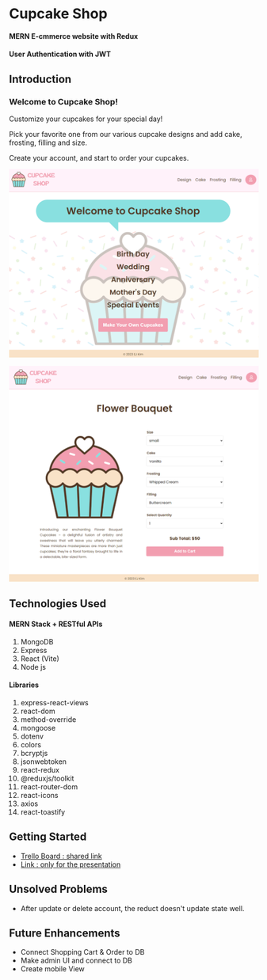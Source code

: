 # Cupcake Shop
#### MERN E-cmmerce website with Redux
#### User Authentication with JWT

## Introduction

### Welcome to Cupcake Shop!

Customize your cupcakes for your special day!

Pick your favorite one from our various cupcake designs and add cake, frosting, filling and size.

Create your account, and start to order your cupcakes. 


![cupcakeshop,home](/frontend/src/assets/home.png)

![cupcakeshop,item-detail](/frontend/src/assets/item-detail.png)

## Technologies Used

#### MERN Stack + RESTful APIs
1. MongoDB
2. Express
3. React (Vite)
4. Node js

#### Libraries
1. express-react-views
2. react-dom 
3. method-override 
4. mongoose 
5. dotenv  
6. colors 
7. bcryptjs 
8. jsonwebtoken 
10. react-redux 
11. @reduxjs/toolkit 
12. react-router-dom 
13. react-icons 
14. axios 
15. react-toastify

## Getting Started
* [Trello Board : shared link](https://trello.com/invite/b/7JnV79GX/ATTI104d9557d4232b9a22eee497b7d94956A3AC36EA/cupcake-shop-mern-project)
* [Link : only for the presentation](http://localhost:3031/)


## Unsolved Problems
* After update or delete account, the reduct doesn't update state well.

## Future Enhancements
* Connect Shopping Cart & Order to DB
* Make admin UI and connect to DB
* Create mobile View
